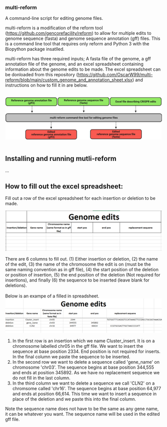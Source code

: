 ### multi-reform
A command-line script for editing genome files.

multi-reform is a modification of the reform tool (https://github.com/gencorefacility/reform) to allow for multiple edits to genome sequence (fasta) and genome sequence annotation (gff) files. This is a command line tool that requires only reform and Python 3 with the Biopython package insatlled.

multi-reform has three required inputs; A fasta file of the genome, a gff annotation file of the genome, and an excel spreadsheet containing information about the genome edits to be made. The excel spreadsheet can be donloaded from this repository (https://github.com/OscarW99/multi-reform/blob/main/custom_genome_and_annotation_sheet.xlsx) and instructions on how to fill it in are below.<br />
<br />

![multi-reform flow diagram](https://github.com/OscarW99/multi-reform/blob/main/Multi-reform.png?raw=true) <br />
<br />

## Installing and running mutli-reform
...


## How to fill out the excel spreadsheet:
Fill out a row of the excel spreadsheet for each insertion or deletion to be made. <br />

![multi-reform flow diagram](https://github.com/OscarW99/multi-reform/blob/main/unfilled_excel.PNG?raw=true) <br />

There are 6 columns to fill out. (1) Either insertion or deletion, (2) the name of the edit, (3) the name of the chromosome the edit is on (must be the same naming convention as in gff file), (4) the start position of the deletion or position of insertion, (5) the end position of the deletion (Not required for insertions), and finally (6) the sequence to be inserted (leave blank for deletions). <br />
<br />
Below is an exampe of a filled in spreadsheet.
<br />
![multi-reform flow diagram](https://github.com/OscarW99/multi-reform/blob/main/filled_excel.PNG?raw=true) <br />
1) In the first row is an insertion which we name Cluster_insert. It is on a chromosome labelled chr05 in the gff file. We want to insert the sequence at base position 2334. End position is not required for inserts. In the final column we paste the sequence to be inserted. 
2) In the second row we want to delete a sequence called 'gene_name' on chromosome 'chr03'. The sequence begins at base position 344,555 and ends at position 345892. As we have no replacement sequence we do not fill in the last column.
3) In the third column we want to delete a sequence we call 'CLN2' on a chromsome called 'chr16'. The sequence begins at base position 64,977 and ends at position 66,614. This time we want to insert a sequence in place of the deletion and we paste this into the final column.

Note the sequence name does not have to be the same as any gene name, it can be whatever you want. The sequence name will be used in the edited gff file.
